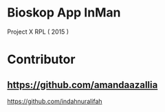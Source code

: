 # Bioskop App InMan
 Project X RPL ( 2015 )


# Contributor

https://github.com/amandaazallia
----------------------------------
https://github.com/indahnuralifah
